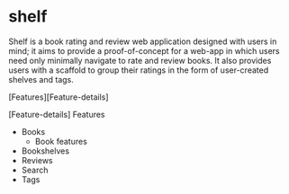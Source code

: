 shelf
======

Shelf is a book rating and review web application designed with users in mind; it aims to provide a proof-of-concept for a web-app in which users need only minimally navigate to rate and review books. It also provides users with a scaffold to group their ratings in the form of user-created shelves and tags.

[Features][Feature-details]

[Feature-details] Features
  * Books
    * Book features
  * Bookshelves
  * Reviews
  * Search
  * Tags
